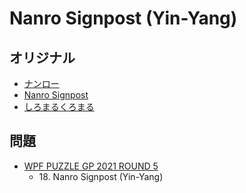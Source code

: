 # Nanro Signpost (Yin-Yang)

## オリジナル
- [ナンロー](nanro.md)
- [Nanro Signpost](nanro_signpost.md)
- [しろまるくろまる](yinyang.md)

## 問題
- [WPF PUZZLE GP 2021 ROUND 5](../questions/wpfpgp2021_5.md)
	- 18\. Nanro Signpost (Yin-Yang)
